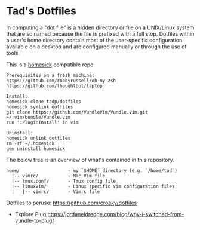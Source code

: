 # Tad's Dotfiles

In computing a "dot file" is a hidden directory or
file on a UNIX/Linux system that are so named because the file is prefixed
with a full stop. Dotfiles within a user's home directory contain most of
the user-specific configuration available on a desktop and are configured
manually or through the use of tools. 

This is a [homesick](https://github.com/technicalpickles/homesick) compatible
repo.

    Prerequisites on a fresh machine:
    https://github.com/robbyrussell/oh-my-zsh
    https://github.com/thoughtbot/laptop

    Install:
    homesick clone tadp/dotfiles
    homesick symlink dotfiles
    git clone https://github.com/VundleVim/Vundle.vim.git ~/.vim/bundle/Vundle.vim
    run ':PluginInstall' in vim

    Uninstall:
    homesick unlink dotfiles
    rm -rf ~/.homesick
    gem uninstall homesick

The below tree is an overview of what's contained in this repository.

    home/                  - my `$HOME` directory (e.g. `/home/tad`)
      |-- vimrc/           - Mac Vim file
      |-- tmux.conf/       - Tmux config file
      |-- linuxvim/        - Linux specific Vim configuration files
      |   |-- vimrc/       - Vimrc file


Dotfiles to peruse:
https://github.com/croaky/dotfiles

- Explore Plug
https://jordaneldredge.com/blog/why-i-switched-from-vundle-to-plug/

